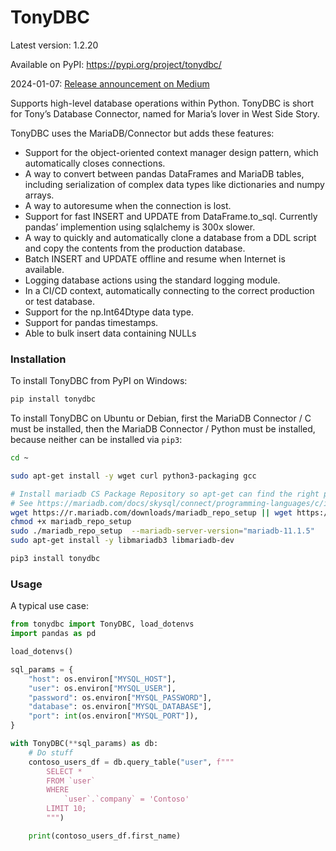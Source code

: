 # TonyDBC

Latest version: 1.2.20

Available on PyPI: https://pypi.org/project/tonydbc/

2024-01-07: [Release announcement on Medium](https://mcurrie-59915.medium.com/introducing-tonydbc-a-high-level-database-connector-for-mariadb-python-and-pandas-8600676fbf88)

Supports high-level database operations within Python.  TonyDBC is short for Tony’s Database Connector, named for Maria’s lover in West Side Story.

TonyDBC uses the MariaDB/Connector but adds these features:

* Support for the object-oriented context manager design pattern, which automatically closes connections.
* A way to convert between pandas DataFrames and MariaDB tables, including serialization of complex data types like dictionaries and numpy arrays.
* A way to autoresume when the connection is lost.
* Support for fast INSERT and UPDATE from DataFrame.to_sql. Currently pandas’ implemention using sqlalchemy is 300x slower.
* A way to quickly and automatically clone a database from a DDL script and copy the contents from the production database.
* Batch INSERT and UPDATE offline and resume when Internet is available.
* Logging database actions using the standard logging module.
* In a CI/CD context, automatically connecting to the correct production or test database.
* Support for the np.Int64Dtype data type.
* Support for pandas timestamps.
* Able to bulk insert data containing NULLs

### Installation

To install TonyDBC from PyPI on Windows:

```bash
pip install tonydbc
```

To install TonyDBC on Ubuntu or Debian, first the MariaDB Connector / C must be installed, then the MariaDB Connector / Python must be installed, because neither can be installed via `pip3`:

```bash
cd ~

sudo apt-get install -y wget curl python3-packaging gcc

# Install mariadb CS Package Repository so apt-get can find the right package
# See https://mariadb.com/docs/skysql/connect/programming-languages/c/install/#Installation_via_Package_Repository_(Linux)
wget https://r.mariadb.com/downloads/mariadb_repo_setup || wget https://downloads.mariadb.com/MariaDB/mariadb_repo_setup
chmod +x mariadb_repo_setup
sudo ./mariadb_repo_setup  --mariadb-server-version="mariadb-11.1.5"
sudo apt-get install -y libmariadb3 libmariadb-dev

pip3 install tonydbc
```

### Usage

A typical use case:

```python
from tonydbc import TonyDBC, load_dotenvs
import pandas as pd

load_dotenvs()

sql_params = {
    "host": os.environ["MYSQL_HOST"],
    "user": os.environ["MYSQL_USER"],
    "password": os.environ["MYSQL_PASSWORD"],
    "database": os.environ["MYSQL_DATABASE"],
    "port": int(os.environ["MYSQL_PORT"]),
}

with TonyDBC(**sql_params) as db:
    # Do stuff
    contoso_users_df = db.query_table("user", f"""
        SELECT *
        FROM `user`
        WHERE
            `user`.`company` = 'Contoso'
        LIMIT 10;
        """)

    print(contoso_users_df.first_name)
```
